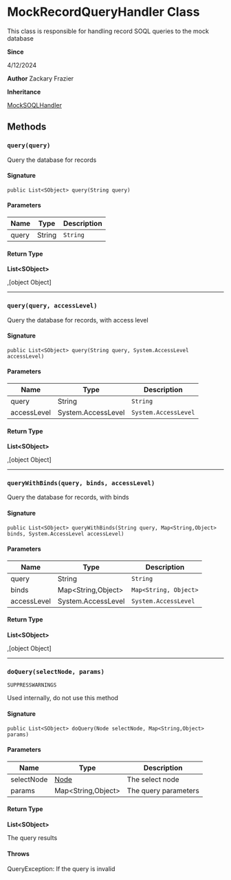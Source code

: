 # MockRecordQueryHandler Class

This class is responsible for handling record SOQL queries to the mock database

**Since** 

4/12/2024

**Author** Zackary Frazier

**Inheritance**

[MockSOQLHandler](MockSOQLHandler.md)

## Methods
### `query(query)`

Query the database for records

#### Signature
```apex
public List<SObject> query(String query)
```

#### Parameters
| Name | Type | Description |
|------|------|-------------|
| query | String | `String` |

#### Return Type
**List&lt;SObject&gt;**

,[object Object]

---

### `query(query, accessLevel)`

Query the database for records, with access level

#### Signature
```apex
public List<SObject> query(String query, System.AccessLevel accessLevel)
```

#### Parameters
| Name | Type | Description |
|------|------|-------------|
| query | String | `String` |
| accessLevel | System.AccessLevel | `System.AccessLevel` |

#### Return Type
**List&lt;SObject&gt;**

,[object Object]

---

### `queryWithBinds(query, binds, accessLevel)`

Query the database for records, with binds

#### Signature
```apex
public List<SObject> queryWithBinds(String query, Map<String,Object> binds, System.AccessLevel accessLevel)
```

#### Parameters
| Name | Type | Description |
|------|------|-------------|
| query | String | `String` |
| binds | Map&lt;String,Object&gt; | `Map<String, Object>` |
| accessLevel | System.AccessLevel | `System.AccessLevel` |

#### Return Type
**List&lt;SObject&gt;**

,[object Object]

---

### `doQuery(selectNode, params)`

`SUPPRESSWARNINGS`

Used internally, do not use this method

#### Signature
```apex
public List<SObject> doQuery(Node selectNode, Map<String,Object> params)
```

#### Parameters
| Name | Type | Description |
|------|------|-------------|
| selectNode | [Node](Node.md) | The select node |
| params | Map&lt;String,Object&gt; | The query parameters |

#### Return Type
**List&lt;SObject&gt;**

The query results

#### Throws
QueryException: If the query is invalid